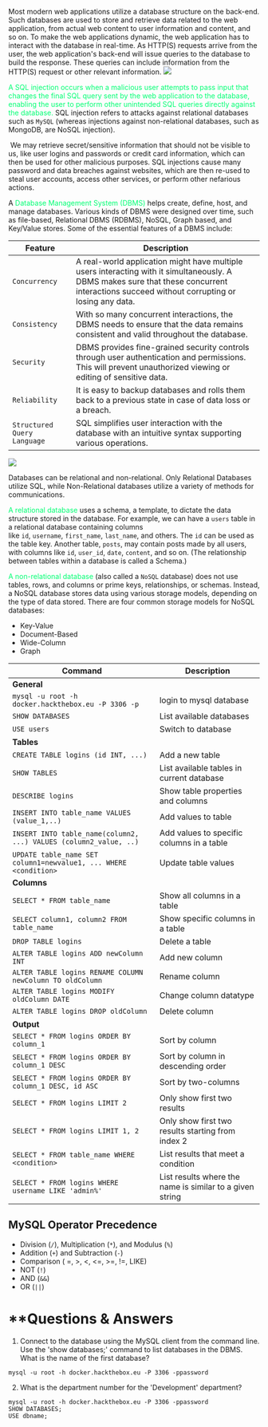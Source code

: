 Most modern web applications utilize a database structure on the back-end. Such databases are used to store and retrieve data related to the web application, from actual web content to user information and content, and so on. To make the web applications dynamic, the web application has to interact with the database in real-time. As HTTP(S) requests arrive from the user, the web application's back-end will issue queries to the database to build the response. These queries can include information from the HTTP(S) request or other relevant information.
![](https://i.imgur.com/DHnh6zn.png)

<span style="color:#00ff73">A SQL injection occurs when a malicious user attempts to pass input that changes the final SQL query sent by the web application to the database, enabling the user to perform other unintended SQL queries directly against the database.</span>
SQL injection refers to attacks against relational databases such as `MySQL` (whereas injections against non-relational databases, such as MongoDB, are NoSQL injection).

 We may retrieve secret/sensitive information that should not be visible to us, like user logins and passwords or credit card information, which can then be used for other malicious purposes. SQL injections cause many password and data breaches against websites, which are then re-used to steal user accounts, access other services, or perform other nefarious actions.

A <span style="color:#00ff73">Database Management System (DBMS)</span> helps create, define, host, and manage databases. Various kinds of DBMS were designed over time, such as file-based, Relational DBMS (RDBMS), NoSQL, Graph based, and Key/Value stores.
Some of the essential features of a DBMS include:

|**Feature**|**Description**|
|---|---|
|`Concurrency`|A real-world application might have multiple users interacting with it simultaneously. A DBMS makes sure that these concurrent interactions succeed without corrupting or losing any data.|
|`Consistency`|With so many concurrent interactions, the DBMS needs to ensure that the data remains consistent and valid throughout the database.|
|`Security`|DBMS provides fine-grained security controls through user authentication and permissions. This will prevent unauthorized viewing or editing of sensitive data.|
|`Reliability`|It is easy to backup databases and rolls them back to a previous state in case of data loss or a breach.|
|`Structured Query Language`|SQL simplifies user interaction with the database with an intuitive syntax supporting various operations.|
![](https://i.imgur.com/ErjTURj.png)

Databases can be relational and non-relational. Only Relational Databases utilize SQL, while Non-Relational databases utilize a variety of methods for communications.

<span style="color:#00ff73">A relational database</span> uses a schema, a template, to dictate the data structure stored in the database.
For example, we can have a `users` table in a relational database containing columns like `id`, `username`, `first_name`, `last_name`, and others. The `id` can be used as the table key. Another table, `posts`, may contain posts made by all users, with columns like `id`, `user_id`, `date`, `content`, and so on.
(The relationship between tables within a database is called a Schema.)

<span style="color:#00ff73">A non-relational database</span> (also called a `NoSQL` database) does not use tables, rows, and columns or prime keys, relationships, or schemas. Instead, a NoSQL database stores data using various storage models, depending on the type of data stored.
There are four common storage models for NoSQL databases:
- Key-Value
- Document-Based
- Wide-Column
- Graph

|**Command**|**Description**|
|---|---|
|**General**||
|`mysql -u root -h docker.hackthebox.eu -P 3306 -p`|login to mysql database|
|`SHOW DATABASES`|List available databases|
|`USE users`|Switch to database|
|**Tables**||
|`CREATE TABLE logins (id INT, ...)`|Add a new table|
|`SHOW TABLES`|List available tables in current database|
|`DESCRIBE logins`|Show table properties and columns|
|`INSERT INTO table_name VALUES (value_1,..)`|Add values to table|
|`INSERT INTO table_name(column2, ...) VALUES (column2_value, ..)`|Add values to specific columns in a table|
|`UPDATE table_name SET column1=newvalue1, ... WHERE <condition>`|Update table values|
|**Columns**||
|`SELECT * FROM table_name`|Show all columns in a table|
|`SELECT column1, column2 FROM table_name`|Show specific columns in a table|
|`DROP TABLE logins`|Delete a table|
|`ALTER TABLE logins ADD newColumn INT`|Add new column|
|`ALTER TABLE logins RENAME COLUMN newColumn TO oldColumn`|Rename column|
|`ALTER TABLE logins MODIFY oldColumn DATE`|Change column datatype|
|`ALTER TABLE logins DROP oldColumn`|Delete column|
|**Output**||
|`SELECT * FROM logins ORDER BY column_1`|Sort by column|
|`SELECT * FROM logins ORDER BY column_1 DESC`|Sort by column in descending order|
|`SELECT * FROM logins ORDER BY column_1 DESC, id ASC`|Sort by two-columns|
|`SELECT * FROM logins LIMIT 2`|Only show first two results|
|`SELECT * FROM logins LIMIT 1, 2`|Only show first two results starting from index 2|
|`SELECT * FROM table_name WHERE <condition>`|List results that meet a condition|
|`SELECT * FROM logins WHERE username LIKE 'admin%'`|List results where the name is similar to a given string|

## MySQL Operator Precedence

- Division (`/`), Multiplication (`*`), and Modulus (`%`)
- Addition (`+`) and Subtraction (`-`)
- Comparison ( =, >, <, <=, >=, !=, LIKE)
- NOT (`!`)
- AND (`&&`)
- OR (`||`)

# **Questions & Answers
1. Connect to the database using the MySQL client from the command line. Use the 'show databases;' command to list databases in the DBMS. What is the name of the first database?
```
mysql -u root -h docker.hackthebox.eu -P 3306 -ppassword
```

2. What is the department number for the 'Development' department?
```
mysql -u root -h docker.hackthebox.eu -P 3306 -ppassword  
SHOW DATABASES;
USE dbname;
```
